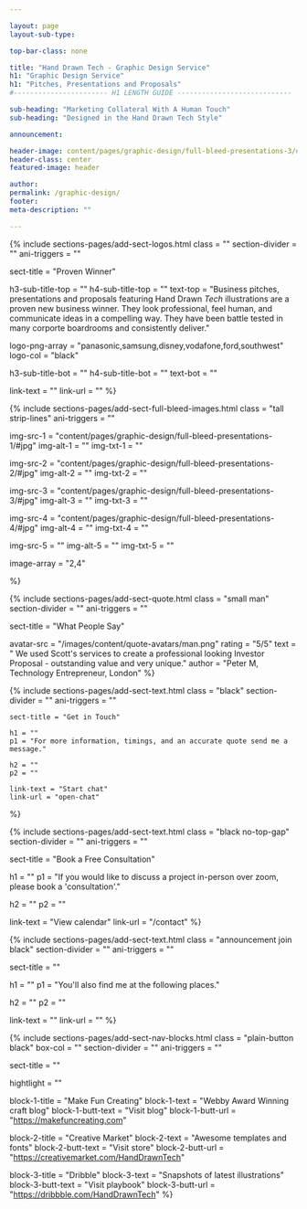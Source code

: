 ```yaml
---

layout: page
layout-sub-type:

top-bar-class: none

title: "Hand Drawn Tech - Graphic Design Service"
h1: "Graphic Design Service"
h1: "Pitches, Presentations and Proposals"
#----------------------- H1 LENGTH GUIDE ----------------------------

sub-heading: "Marketing Collateral With A Human Touch"
sub-heading: "Designed in the Hand Drawn Tech Style"

announcement:

header-image: content/pages/graphic-design/full-bleed-presentations-3/#jpg
header-class: center
featured-image: header

author:
permalink: /graphic-design/
footer:
meta-description: ""

---
```






<!-- SECTION LOGOS -->
{% include sections-pages/add-sect-logos.html
  class = ""
  section-divider = ""
  ani-triggers = ""

  sect-title = "Proven Winner"

  h3-sub-title-top = ""
  h4-sub-title-top = ""
  text-top = "Business pitches, presentations and proposals featuring Hand Drawn <em>Tech</em> illustrations are a proven new business winner. They look professional, feel human, and communicate ideas in a compelling way. They have been battle tested in many corporte boardrooms and consistently deliver."

  logo-png-array = "panasonic,samsung,disney,vodafone,ford,southwest"
  logo-col = "black"

  h3-sub-title-bot = ""
  h4-sub-title-bot = ""
  text-bot = ""

  link-text = ""
  link-url = ""
%}







<!-- SECTION FULL BLEED IMAGES -->
{% include sections-pages/add-sect-full-bleed-images.html
  class = "tall strip-lines"
  ani-triggers = ""

  img-src-1 = "content/pages/graphic-design/full-bleed-presentations-1/#jpg"
  img-alt-1 = ""
  img-txt-1 = ""

  img-src-2 = "content/pages/graphic-design/full-bleed-presentations-2/#jpg"
  img-alt-2 = ""
  img-txt-2 = ""

  img-src-3 = "content/pages/graphic-design/full-bleed-presentations-3/#jpg"
  img-alt-3 = ""
  img-txt-3 = ""

  img-src-4 = "content/pages/graphic-design/full-bleed-presentations-4/#jpg"
  img-alt-4 = ""
  img-txt-4 = ""

  img-src-5 = ""
  img-alt-5 = ""
  img-txt-5 = ""

  image-array = "2,4"

%}




<!-- SECTION QUOTE -->
{% include sections-pages/add-sect-quote.html
  class = "small man"
  section-divider = ""
  ani-triggers = ""

  sect-title = "What People Say"

  avatar-src = "/images/content/quote-avatars/man.png"
  rating = "5/5"
  text = " We used Scott's services to create a professional looking Investor Proposal - outstanding value and very unique."
  author = "Peter M, Technology Entrepreneur, London"
%}


<!-- SECTION TEXT -->
{% include sections-pages/add-sect-text.html
	class = "black"
	section-divider = ""
	ani-triggers = ""

	sect-title = "Get in Touch"
	
	h1 = ""
	p1 = "For more information, timings, and an accurate quote send me a message."
	
	h2 = ""
	p2 = ""
	
	link-text = "Start chat"
	link-url = "open-chat"
%}



<!-- SECTION TEXT -->
{% include sections-pages/add-sect-text.html
  class = "black no-top-gap"
  section-divider = ""
  ani-triggers = ""

  sect-title = "Book a Free Consultation"
  
  h1 = ""
  p1 = "If you would like to discuss a project in-person over zoom, please book a 'consultation'."

  h2 = ""
  p2 = ""
  
  link-text = "View calendar"
  link-url = "/contact"
%}



<!-- SECTION TEXT -->
{% include sections-pages/add-sect-text.html
  class = "announcement join black"
  section-divider = ""
  ani-triggers = ""

  sect-title = ""
  
  h1 = ""
  p1 = "You'll also find me at the following places."
  
  h2 = ""
  p2 = ""
  
  link-text = ""
  link-url = ""
%}


<!-- SECTION NAV BLOCKS -->
{% include sections-pages/add-sect-nav-blocks.html
  class = "plain-button black"
  box-col = ""
  section-divider = ""
  ani-triggers = ""

  sect-title = ""

  hightlight = ""
  
  block-1-title = "Make Fun Creating"
  block-1-text = "Webby Award Winning craft blog"
  block-1-butt-text = "Visit blog"
  block-1-butt-url = "https://makefuncreating.com"

  block-2-title = "Creative Market"
  block-2-text = "Awesome templates and fonts"
  block-2-butt-text = "Visit store"
  block-2-butt-url = "https://creativemarket.com/HandDrawnTech"

  block-3-title = "Dribble"
  block-3-text = "Snapshots of latest illustrations"
  block-3-butt-text = "Visit playbook"
  block-3-butt-url = "https://dribbble.com/HandDrawnTech"
%} 



